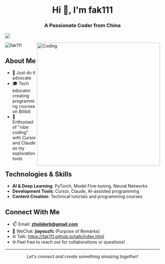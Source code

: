 






<h1 align="center">Hi 👋, I'm fak111</h1>
<h3 align="center">A Passionate Coder from China</h3>

![](https://github-readme-stats.vercel.app/api?username=fak111)



<img align="right" alt="Coding" width="400" src="https://miro.medium.com/max/680/0*7Q3yvSIv_t0ioJ-Z.gif"/>

<p align="left"> 
  <img src="https://komarev.com/ghpvc/?username=fak111&label=Profile%20views&color=0e75b6&style=flat" alt="fak111" /> 
</p>

## About Me
- 🧠 Just do it advocate
- 🎓 Tech educator creating programming courses on Bilibili
- 🚀 Enthusiast of "vibe coding" with Cursor and Claude as my exploration tools

## Technologies & Skills
- **AI & Deep Learning**: PyTorch, Model Fine-tuning, Neural Networks
- **Development Tools**: Cursor, Claude, AI-assisted programming
- **Content Creation**: Technical tutorials and programming courses

## Connect With Me
- 📫 Email: **zhuliderb@gmail.com**
- 💬 WeChat: **jiayouzfc** (Purpose of Remarks)
- 🌐 Talk: https://fak111.github.io/talk/index.html
- 🌐 Feel free to reach out for collaborations or questions!

---

<p align="center">
  <i>Let's connect and create something amazing together!</i>
</p>
